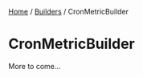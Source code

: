 [Home](/README.md) / [Builders](/docs/builders/README.md) / CronMetricBuilder

# CronMetricBuilder
More to come...
